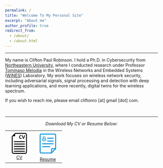 ```yaml
---
permalink: /
title: "Welcome To My Personal Site"
excerpt: "About me"
author_profile: true
redirect_from: 
  - /about/
  - /about.html
---
```

<hr>

My name is Clifton Paul Robinson. I hold a Ph.D. in Cybersecurity from <a href="https://www.northeastern.edu/" target="_blank">Northeastern University</a>, where I conducted research under Professor <a href="https://ece.northeastern.edu/wineslab/tmelodia.php" target="_blank">Tommaso Melodia</a> in the Wireless Networks and Embedded Systems (<a href="https://ece.northeastern.edu/wineslab/index.php" target="_blank">WiNES</a>) Laboratory. My work focuses on wireless network security, including adversarial signals, signal processing and detection with deep learning applications, and more recently, digital twins for the wireless spectrum.


If you wish to reach me, please email cliftonro [at] gmail [dot] com.

<br>
<hr>


<p align="center"><i>Download My CV or Resume Below:</i></p>

<table align="center" cellspacing="0" cellpadding="0" border="0" style="border-color: white;">
  <tr>
    <td align='center' style="border: none" width="50%"> <a href="./files/CV_CPR_MARCH24.pdf" target="_blank" download="Robinson CV"><img src="./images/cvbutton.png" alt="CV" style="width:50px;"><br>CV</a></td>
    <td align='center' style="border: none" width="50%"> <a href="./files/RESUME_CPR_MARCH24.pdf" target="_blank" download="Robinson Resume"><img src="./images/resumebutton.png" alt="Resume" style="width:80px;"><br>Resume</a></td>
   </tr>
</table>

